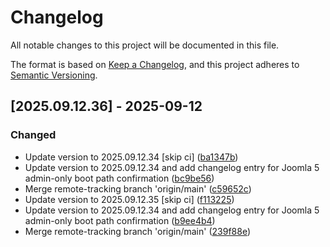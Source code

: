 # Changelog

All notable changes to this project will be documented in this file.

The format is based on [Keep a Changelog](https://keepachangelog.com/en/1.0.0/),
and this project adheres to [Semantic Versioning](https://semver.org/spec/v2.0.0.html).

## [2025.09.12.36] - 2025-09-12

### Changed

* Update version to 2025.09.12.34 [skip ci] ([ba1347b](https://github.com/N6REJ/bears_aichatbot/commit/ba1347b))
* Update version to 2025.09.12.34 and add changelog entry for Joomla 5 admin-only boot path confirmation ([bc9be56](https://github.com/N6REJ/bears_aichatbot/commit/bc9be56))
* Merge remote-tracking branch 'origin/main' ([c59652c](https://github.com/N6REJ/bears_aichatbot/commit/c59652c))
* Update version to 2025.09.12.35 [skip ci] ([f113225](https://github.com/N6REJ/bears_aichatbot/commit/f113225))
* Update version to 2025.09.12.34 and add changelog entry for Joomla 5 admin-only boot path confirmation ([b9ee4b4](https://github.com/N6REJ/bears_aichatbot/commit/b9ee4b4))
* Merge remote-tracking branch 'origin/main' ([239f88e](https://github.com/N6REJ/bears_aichatbot/commit/239f88e))

